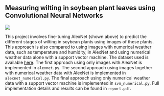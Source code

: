 ## Measuring wilting in soybean plant leaves using Convolutional Neural Networks

![](https://github.com/mhdadk/Wilting-in-Soybean-Plants/blob/master/alexnet_architecture.png)

This project involves fine-tuning AlexNet (shown above) to predict the different stages of wilting in soybean plants using images of these plants. This approach is also compared to using images with numerical weather data, such as temperature and humidity, in AlexNet and using numerical weather data alone with a support vector machine. The dataset used is available [here](https://drive.google.com/file/d/1YiSujqsSankP8cIOpiwbB9Ipz1k2KCIk/view?usp=sharing). The first approach using only images with AlexNet is implemented in `alexnet.py`. The second approach using images together with numerical weather data with AlexNet is implemented in `alexnet_numerical.py`. The final approach using only numerical weather data with a support vector machine is implemented in `svm_numerical.py`. Full implementation details and results can be found in `report.pdf`. 

